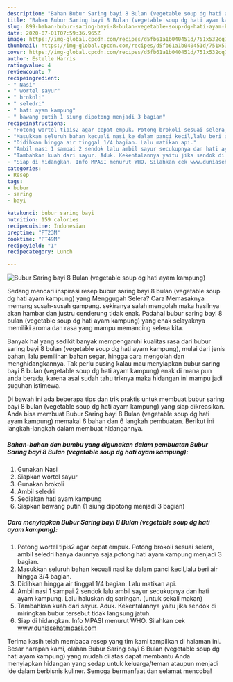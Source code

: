 ```yaml
---
description: "Bahan Bubur Saring bayi 8 Bulan (vegetable soup dg hati ayam kampung) | Cara Masak Bubur Saring bayi 8 Bulan (vegetable soup dg hati ayam kampung) Yang Enak Dan Lezat"
title: "Bahan Bubur Saring bayi 8 Bulan (vegetable soup dg hati ayam kampung) | Cara Masak Bubur Saring bayi 8 Bulan (vegetable soup dg hati ayam kampung) Yang Enak Dan Lezat"
slug: 899-bahan-bubur-saring-bayi-8-bulan-vegetable-soup-dg-hati-ayam-kampung-cara-masak-bubur-saring-bayi-8-bulan-vegetable-soup-dg-hati-ayam-kampung-yang-enak-dan-lezat
date: 2020-07-01T07:59:36.965Z
image: https://img-global.cpcdn.com/recipes/d5fb61a1b040451d/751x532cq70/bubur-saring-bayi-8-bulan-vegetable-soup-dg-hati-ayam-kampung-foto-resep-utama.jpg
thumbnail: https://img-global.cpcdn.com/recipes/d5fb61a1b040451d/751x532cq70/bubur-saring-bayi-8-bulan-vegetable-soup-dg-hati-ayam-kampung-foto-resep-utama.jpg
cover: https://img-global.cpcdn.com/recipes/d5fb61a1b040451d/751x532cq70/bubur-saring-bayi-8-bulan-vegetable-soup-dg-hati-ayam-kampung-foto-resep-utama.jpg
author: Estelle Harris
ratingvalue: 4
reviewcount: 7
recipeingredient:
- " Nasi"
- " wortel sayur"
- " brokoli"
- " seledri"
- " hati ayam kampung"
- " bawang putih 1 siung dipotong menjadi 3 bagian"
recipeinstructions:
- "Potong wortel tipis2 agar cepat empuk. Potong brokoli sesuai selera, ambil seledri hanya daunnya saja.potong hati ayam kampung menjadi 3 bagian."
- "Masukkan seluruh bahan kecuali nasi ke dalam panci kecil,lalu beri air hingga 3/4 bagian."
- "Didihkan hingga air tinggal 1/4 bagian. Lalu matikan api."
- "Ambil nasi 1 sampai 2 sendok lalu ambil sayur secukupnya dan hati ayam kampung. Lalu haluskan dg saringan. (untuk sekali makan)"
- "Tambahkan kuah dari sayur. Aduk. Kekentalannya yaitu jika sendok di miringkan bubur tersebut tidak langsung jatuh."
- "Siap di hidangkan. Info MPASI menurut WHO. Silahkan cek www.duniasehatmpasi.com"
categories:
- Resep
tags:
- bubur
- saring
- bayi

katakunci: bubur saring bayi 
nutrition: 159 calories
recipecuisine: Indonesian
preptime: "PT23M"
cooktime: "PT49M"
recipeyield: "1"
recipecategory: Lunch

---
```



![Bubur Saring bayi 8 Bulan (vegetable soup dg hati ayam kampung)](https://img-global.cpcdn.com/recipes/d5fb61a1b040451d/751x532cq70/bubur-saring-bayi-8-bulan-vegetable-soup-dg-hati-ayam-kampung-foto-resep-utama.jpg)

Sedang mencari inspirasi resep bubur saring bayi 8 bulan (vegetable soup dg hati ayam kampung) yang Menggugah Selera? Cara Memasaknya memang susah-susah gampang. sekiranya salah mengolah maka hasilnya akan hambar dan justru cenderung tidak enak. Padahal bubur saring bayi 8 bulan (vegetable soup dg hati ayam kampung) yang enak selayaknya memiliki aroma dan rasa yang mampu memancing selera kita.

Banyak hal yang sedikit banyak mempengaruhi kualitas rasa dari bubur saring bayi 8 bulan (vegetable soup dg hati ayam kampung), mulai dari jenis bahan, lalu pemilihan bahan segar, hingga cara mengolah dan menghidangkannya. Tak perlu pusing kalau mau menyiapkan bubur saring bayi 8 bulan (vegetable soup dg hati ayam kampung) enak di mana pun anda berada, karena asal sudah tahu triknya maka hidangan ini mampu jadi suguhan istimewa.




Di bawah ini ada beberapa tips dan trik praktis untuk membuat bubur saring bayi 8 bulan (vegetable soup dg hati ayam kampung) yang siap dikreasikan. Anda bisa membuat Bubur Saring bayi 8 Bulan (vegetable soup dg hati ayam kampung) memakai 6 bahan dan 6 langkah pembuatan. Berikut ini langkah-langkah dalam membuat hidangannya.

<!--inarticleads1-->

##### Bahan-bahan dan bumbu yang digunakan dalam pembuatan Bubur Saring bayi 8 Bulan (vegetable soup dg hati ayam kampung):

1. Gunakan  Nasi
1. Siapkan  wortel sayur
1. Gunakan  brokoli
1. Ambil  seledri
1. Sediakan  hati ayam kampung
1. Siapkan  bawang putih (1 siung dipotong menjadi 3 bagian)




<!--inarticleads2-->

##### Cara menyiapkan Bubur Saring bayi 8 Bulan (vegetable soup dg hati ayam kampung):

1. Potong wortel tipis2 agar cepat empuk. Potong brokoli sesuai selera, ambil seledri hanya daunnya saja.potong hati ayam kampung menjadi 3 bagian.
1. Masukkan seluruh bahan kecuali nasi ke dalam panci kecil,lalu beri air hingga 3/4 bagian.
1. Didihkan hingga air tinggal 1/4 bagian. Lalu matikan api.
1. Ambil nasi 1 sampai 2 sendok lalu ambil sayur secukupnya dan hati ayam kampung. Lalu haluskan dg saringan. (untuk sekali makan)
1. Tambahkan kuah dari sayur. Aduk. Kekentalannya yaitu jika sendok di miringkan bubur tersebut tidak langsung jatuh.
1. Siap di hidangkan. Info MPASI menurut WHO. Silahkan cek www.duniasehatmpasi.com




Terima kasih telah membaca resep yang tim kami tampilkan di halaman ini. Besar harapan kami, olahan Bubur Saring bayi 8 Bulan (vegetable soup dg hati ayam kampung) yang mudah di atas dapat membantu Anda menyiapkan hidangan yang sedap untuk keluarga/teman ataupun menjadi ide dalam berbisnis kuliner. Semoga bermanfaat dan selamat mencoba!
